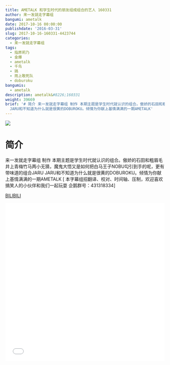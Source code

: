 ```yaml
---
title: AMETALK 和学生时代的朋友组成组合的艺人 160331
author: 来一发就走字幕组
bangumi: ametalk
date: 2017-10-16 00:00:00
publishdate: '2016-03-31'
slug: 2017-10-16-160331-4423744
categories:
  - 来一发就走字幕组
tags:
  - 指原莉乃
  - 金爆
  - ametalk
  - 千鸟
  - 搞
  - 雨上敢死队
  - doburoku
bangumis:
  - ametalk
description: ametalk&#8226;160331
weight: 39669
brief: '# 简介 来一发就走字幕组 制作 本期主题是学生时代就认识的组合。傲娇的石田和粗眉毛井上青梅竹马两小无猜，魔鬼大悟又是如何把白马王子NOBU勾引到手的呢，更有带味道的组合JARU
  JARU和不知道为什么就是很黄的DOBUROKU。倾情为你献上基情满满的一期AMETALK'
---
```


![](https://i.imgur.com/hpsqApe.jpg)

# 简介  
来一发就走字幕组 制作 本期主题是学生时代就认识的组合。傲娇的石田和粗眉毛井上青梅竹马两小无猜，魔鬼大悟又是如何把白马王子NOBU勾引到手的呢，更有带味道的组合JARU JARU和不知道为什么就是很黄的DOBUROKU。倾情为你献上基情满满的一期AMETALK  [ 本字幕组招翻译、校对、时间轴、压制，欢迎喜欢搞笑人的小伙伴和我们一起玩耍 企鹅群号：431318334]

  [BILIBILI](https://www.bilibili.com/video/av4423744/)


<div class="vcontainer">  <iframe class='video' src="//www.bilibili.com/blackboard/player.html?aid=4423744" width="100%" height="500" frameborder="0" allowfullscreen="allowfullscreen"></iframe></div>
